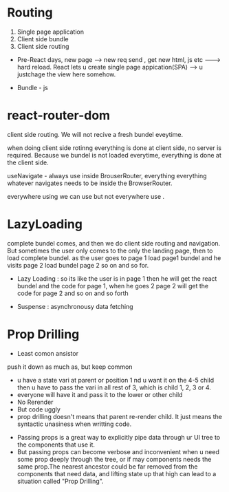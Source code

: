 # Routing

1. Single page application
2. Client side bundle
3. Client side routing

* Pre-React days, new page --> new req send , get new html, js etc ---> hard reload.
React lets u create single page appication(SPA) --> u justchage the view here somehow.

- Bundle - js

# react-router-dom
client side routing.
We will not recive a fresh bundel eveytime.


when doing client side rotinng everything is done at client side, no server is required.
Because we bundel is not loaded everytime, everything is done at the client side. 

useNavigate - always use inside BrouserRouter, everything everything 
whatever navigates needs to be inside the BrowserRouter.

everywhere using <Link /> we can use <navigate/> but not everywhere <navigate /> use <Link />.


# LazyLoading
complete bundel comes, and then we do client side routing and navigation.
But sometimes the user only comes to the only the landing page, then to load complete bundel.
as the user goes to page 1 load page1 bundel and he visits page 2 load bundel page 2 so on and so for.

* Lazy Loading : 
so its like the user is in page 1 then he will get the react bundel and the code for page 1,
when he goes 2 page 2 will get the code for page 2
and so on and so forth

* Suspense : asynchronousy data fetching

# Prop Drilling
* Least comon ansistor

push it down as much as, but keep common 

* u have a state vari at parent or position 1 nd u want it on the 4-5 child then u have to pass the vari in all rest of 3, which is child 1, 2, 3 or 4.
* everyone will have it and pass it to the lower or other child
* No Rerender
* But code uggly
* prop drilling doesn't means that  parent re-render child. It just means the syntactic unasiness when writting code. 

- Passing props is a great way to explicitly  pipe data through ur UI tree to the components that use it.
- But passing props can become verbose and inconvenient when u need some prop deeply through the tree, or if may components needs the same prop.The nearest ancestor could be far removed from the components that need data, and lifting state up that high can lead to a situation called "Prop Drilling". 


